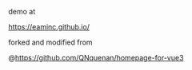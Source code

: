 demo at

https://eaminc.github.io/

forked and modified from

@https://github.com/QNquenan/homepage-for-vue3
